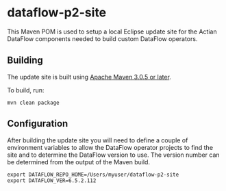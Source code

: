 # dataflow-p2-site

This Maven POM is used to setup a local Eclipse update site for the Actian DataFlow components needed to build custom DataFlow operators.

## Building

The update site is built using [Apache Maven 3.0.5 or later](http://maven.apache.org/).

To build, run:

    mvn clean package

## Configuration

After building the update site you will need to define a couple of environment variables to allow the DataFlow operator projects to find the site and to determine the DataFlow version to use.  The version number can be determined from the output of the Maven build.

    export DATAFLOW_REPO_HOME=/Users/myuser/dataflow-p2-site
    export DATAFLOW_VER=6.5.2.112


